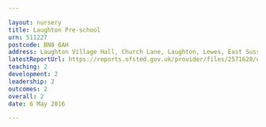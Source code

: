 ```yaml
---

layout: nursery
title: Laughton Pre-school
urn: 511227
postcode: BN8 6AH
address: Laughton Village Hall, Church Lane, Laughton, Lewes, East Sussex, BN8 6AH
latestReportUrl: https://reports.ofsted.gov.uk/provider/files/2571628/urn/511227.pdf
teaching: 2
development: 2
leadership: 2
outcomes: 2
overall: 2
date: 6 May 2016

---
```

